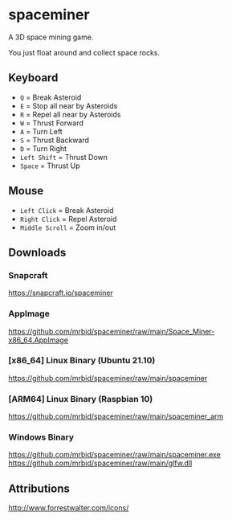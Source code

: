 # spaceminer
A 3D space mining game.

You just float around and collect space rocks.

## Keyboard
 - `Q` = Break Asteroid
 - `E` = Stop all near by Asteroids
 - `R` = Repel all near by Asteroids
 - `W` = Thrust Forward
 - `A` = Turn Left
 - `S` = Thrust Backward
 - `D` = Turn Right
 - `Left Shift` = Thrust Down
 - `Space` = Thrust Up

## Mouse
 - `Left Click` = Break Asteroid
 - `Right Click` = Repel Asteroid
 - `Middle Scroll` = Zoom in/out

## Downloads

### Snapcraft
https://snapcraft.io/spaceminer

### AppImage
https://github.com/mrbid/spaceminer/raw/main/Space_Miner-x86_64.AppImage

### [x86_64] Linux Binary (Ubuntu 21.10)
https://github.com/mrbid/spaceminer/raw/main/spaceminer

### [ARM64] Linux Binary (Raspbian 10)
https://github.com/mrbid/spaceminer/raw/main/spaceminer_arm

### Windows Binary
https://github.com/mrbid/spaceminer/raw/main/spaceminer.exe<br>
https://github.com/mrbid/spaceminer/raw/main/glfw.dll

## Attributions
http://www.forrestwalter.com/icons/<br>
